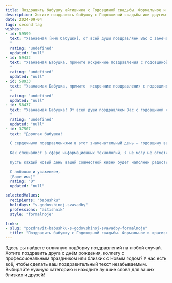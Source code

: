 ```yaml
---
title: Поздравить бабушку айтишника с Годовщиной свадьбы. Формальное и красивое
description: Хотите поздравить бабушку с Годовщиной свадьбы или другим праздником? Наш ИИ создаст незабываемое поздравление, а вы обязательно выделитесь среди других.  
date: 2024-09-04
tags: second tag
wishes:
- id: 59599
  text: "Уважаемая [имя бабушки], от всей души поздравляем Вас с замечательной годовщиной свадьбы! Пусть этот день станет напоминанием о Вашей чудесной любви и крепком союзе. Желаем Вам крепкого здоровья, семейного благополучия и много радостных мгновений в кругу близких.
  "
  rating: "undefined"
  updated: "null"
- id: 59432
  text: "Уважаемая Бабушка, примите искренние поздравления с годовщиной Вашей свадьбы! Желаю Вам крепкого здоровья, семейного благополучия и долгих лет счастливой жизни в окружении любви и заботы близких. Пусть каждый день дарит Вам радость, а Ваше сердце всегда будет наполнено теплом и любовью!
  "
  rating: "undefined"
  updated: "null"
- id: 58933
  text: "Уважаемая Бабушка, примите  искренние поздравления с годовщиной свадьбы! Желаю вам и вашему супругу крепкого здоровья, семейного благополучия, долгих лет жизни, наполненных любовью, радостью и взаимопониманием. Пусть ваша жизнь будет яркой и насыщенной, как лучшие строки из  компьютерного кода!
  "
  rating: "undefined"
  updated: "null"
- id: 58437
  text: "Уважаемая Бабушка! От всей души поздравляем Вас с годовщиной свадьбы! Желаем Вам крепкого здоровья, семейного благополучия и долгих лет счастливой жизни в окружении любящих внуков и правнуков. Пусть ваша любовь и верность остаются незыблемыми, а семейный очаг всегда будет согрет теплом и уютом.
  "
  rating: "undefined"
  updated: "null"
- id: 37507
  text: "Дорогая бабушка!
  
  С сердечными поздравлениями в этот знаменательный день — годовщину вашей свадьбы! Ваша любовь и преданность друг другу служат прекрасным примером для всех нас. Вы всегда вдохновляли нас своим теплом и мудростью, показывая, что настоящие чувства могут преодолеть любые испытания.
  
  Как специалист в сфере информационных технологий, я не могу не отметить гармонию и стабильность, которые вы создали в вашей семье. Ваш союз — это удивительный алгоритм любви, доверия и взаимопонимания, который продолжает эффективно работать на протяжении многих лет.
  
  Пусть каждый новый день вашей совместной жизни будет наполнен радостью, счастьем и новыми яркими моментами. Желаю здоровья и дальнейших совместных успехов на этом замечательном жизненном пути!
  
  С любовью и уважением,
  [Ваше имя]"
  rating: "0"
  updated: "null"

selectedValues:
  recipients: "babushku"
  holidays: "s-godovshinoj-svavadby"
  professions: "aitishnik"
  style: "formalnoje"

links:
- slug: "pozdravit-babushku-s-godovshinoj-svavadby-formalnoje"
  title: "Поздравить бабушку с Годовщиной свадьбы. Формальное и красивое"
---
```


Здесь вы найдете отличную подборку поздравлений на любой случай. 
Хотите поздравить друга с днём рождения, коллегу с профессиональным праздником или близких с Новым годом? У нас есть всё, чтобы сделать ваш поздравительный текст незабываемым. Выбирайте нужную категорию и находите лучшие слова для ваших близких и друзей!
